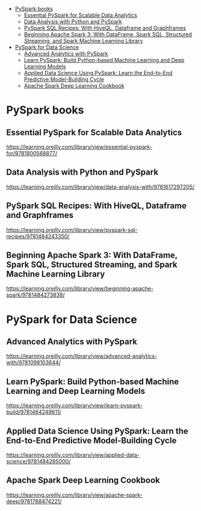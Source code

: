<!-- TOC -->

- [PySpark books](#pyspark-books)
  - [Essential PySpark for Scalable Data Analytics](#essential-pyspark-for-scalable-data-analytics)
  - [Data Analysis with Python and PySpark](#data-analysis-with-python-and-pyspark)
  - [PySpark SQL Recipes: With HiveQL, Dataframe and Graphframes](#pyspark-sql-recipes-with-hiveql-dataframe-and-graphframes)
  - [Beginning Apache Spark 3: With DataFrame, Spark SQL, Structured Streaming, and Spark Machine Learning Library](#beginning-apache-spark-3-with-dataframe-spark-sql-structured-streaming-and-spark-machine-learning-library)
- [PySpark for Data Science](#pyspark-for-data-science)
  - [Advanced Analytics with PySpark](#advanced-analytics-with-pyspark)
  - [Learn PySpark: Build Python-based Machine Learning and Deep Learning Models](#learn-pyspark-build-python-based-machine-learning-and-deep-learning-models)
  - [Applied Data Science Using PySpark: Learn the End-to-End Predictive Model-Building Cycle](#applied-data-science-using-pyspark-learn-the-end-to-end-predictive-model-building-cycle)
  - [Apache Spark Deep Learning Cookbook](#apache-spark-deep-learning-cookbook)

<!-- /TOC -->

# PySpark books

## Essential PySpark for Scalable Data Analytics

https://learning.oreilly.com/library/view/essential-pyspark-for/9781800568877/

## Data Analysis with Python and PySpark

https://learning.oreilly.com/library/view/data-analysis-with/9781617297205/

## PySpark SQL Recipes: With HiveQL, Dataframe and Graphframes

https://learning.oreilly.com/library/view/pyspark-sql-recipes/9781484243350/

## Beginning Apache Spark 3: With DataFrame, Spark SQL, Structured Streaming, and Spark Machine Learning Library

https://learning.oreilly.com/library/view/beginning-apache-spark/9781484273838/

# PySpark for Data Science

## Advanced Analytics with PySpark

https://learning.oreilly.com/library/view/advanced-analytics-with/9781098103644/

## Learn PySpark: Build Python-based Machine Learning and Deep Learning Models

https://learning.oreilly.com/library/view/learn-pyspark-build/9781484249611/

## Applied Data Science Using PySpark: Learn the End-to-End Predictive Model-Building Cycle

https://learning.oreilly.com/library/view/applied-data-science/9781484265000/

## Apache Spark Deep Learning Cookbook

https://learning.oreilly.com/library/view/apache-spark-deep/9781788474221/
